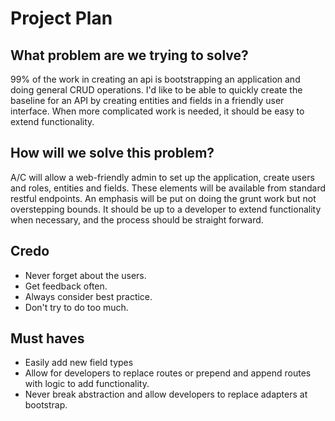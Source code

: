 # Project Plan

## What problem are we trying to solve?

99% of the work in creating an api is bootstrapping an application and doing 
general CRUD operations. I'd like to be able to quickly create the baseline for 
an API by creating entities and fields in a friendly user interface.
When more complicated work is needed, it should be easy to extend functionality.

## How will we solve this problem?

A/C will allow a web-friendly admin to set up the application, create users and roles, entities and fields.
These elements will be available from standard restful endpoints.
An emphasis will be put on doing the grunt work but not overstepping bounds.
It should be up to a developer to extend functionality when necessary, and the process should be straight forward.

## Credo

- Never forget about the users. 
- Get feedback often. 
- Always consider best practice. 
- Don't try to do too much.

## Must haves

- Easily add new field types
- Allow for developers to replace routes or prepend and append routes with logic to add functionality.
- Never break abstraction and allow developers to replace adapters at bootstrap.